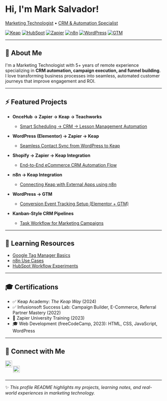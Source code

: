 # Hi, I'm Mark Salvador!  
[Marketing Technologist](https://github.com/marksalvador) • [CRM & Automation Specialist](https://www.linkedin.com/in/mark-allan-salvador-0832b1199)

[![Keap](https://img.shields.io/badge/CRM-Keap-green)](https://keap.com)
[![HubSpot](https://img.shields.io/badge/CRM-HubSpot-orange)](https://hubspot.com)
[![Zapier](https://img.shields.io/badge/Automation-Zapier-yellow)](https://zapier.com)
[![n8n](https://img.shields.io/badge/Automation-n8n-blue)](https://n8n.io)
[![WordPress](https://img.shields.io/badge/Web-WordPress-lightgrey)](https://wordpress.org)
[![GTM](https://img.shields.io/badge/Tracking-Google_Tag_Manager-blue)](https://tagmanager.google.com)

---

## 👋 About Me

I'm a Marketing Technologist with 5+ years of remote experience specializing in **CRM automation, campaign execution, and funnel building**.  
I love transforming business processes into seamless, automated customer journeys that improve engagement and ROI.

---

## ⚡ Featured Projects

- **OnceHub → Zapier → Keap → Teachworks**  
  - [Smart Scheduling → CRM → Lesson Management Automation](https://github.com/malsmr21/Integration-and-Automation-Flow-OnceHub-Zapier-Keap-Teachworks)  

- **WordPress (Elementor) → Zapier → Keap**  
  - [Seamless Contact Sync from WordPress to Keap](https://github.com/malsmr21/WordPress-Zapier-Keap)  

- **Shopify → Zapier → Keap Integration**  
  - [End-to-End eCommerce CRM Automation Flow](https://github.com/malsmr21/ShopifyZapierKeap)  

- **n8n → Keap Integration**  
  - [Connecting Keap with External Apps using n8n](https://github.com/marksalvador/keap-n8n-integration)  

- **WordPress → GTM**  
  - [Conversion Event Tracking Setup (Elementor + GTM)](https://github.com/marksalvador/wordpress-gtm)  

- **Kanban-Style CRM Pipelines**  
  - [Task Workflow for Marketing Campaigns](https://github.com/marksalvador/kanban-crm-pipeline)    

---

## 📖 Learning Resources

- [Google Tag Manager Basics](https://github.com/marksalvador/learning-resources/blob/main/gtm/intro.md)  
- [n8n Use Cases](https://github.com/marksalvador/learning-resources/blob/main/n8n/use-cases.md)  
- [HubSpot Workflow Experiments](https://github.com/marksalvador/learning-resources/blob/main/hubspot/crm-workflows.md)  

---

## 🎓 Certifications

- ✅ Keap Academy: *The Keap Way* (2024)  
- ✅ Infusionsoft Success Lab: Campaign Builder, E-Commerce, Referral Partner Mastery (2022)  
- 📜 Zapier University Training (2023)  
- 🎓 Web Development (freeCodeCamp, 2023): HTML, CSS, JavaScript, WordPress  

---

## 🤝 Connect with Me

[<img align="left" alt="LinkedIn" width="22px" src="https://cdn.jsdelivr.net/npm/simple-icons@v3/icons/linkedin.svg" />][linkedin]  
[<img align="left" alt="Twitter" width="22px" src="https://cdn.jsdelivr.net/npm/simple-icons@v3/icons/twitter.svg" />][twitter]  

<br clear="left"/>

[linkedin]: https://www.linkedin.com/in/mark-allan-salvador-0832b1199  
[twitter]: https://twitter.com/YOUR_HANDLE  

---

✨ *This profile README highlights my projects, learning notes, and real-world experiences in marketing technology.*
